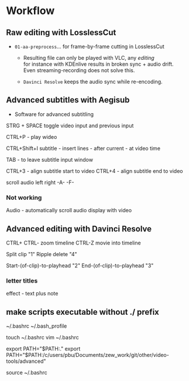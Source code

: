 # Workflow

## Raw editing with LosslessCut

* `01-aa-preprocess`... for frame-by-frame cutting in LosslessCut

    * Resulting file can only be played with VLC, any _editing_  
      for instance with KDEnlive results in broken sync + audio drift.  
      Even streaming-recording does not solve this.

    * `Davinci Resolve` keeps the audio sync while re-encoding.


## Advanced subtitles with Aegisub

* Software for advanced subtitling

STRG + SPACE   toggle video input and previous input

CTRL+P - play wideo

CTRL+Shift+I
subtitle - insert lines - after current - at video time

TAB - to leave subtitle input window

CTRL+3 - align subtitle start to video
CTRL+4 - align subtitle end   to video


scroll audio
left   right
 -A-     -F-

### Not working

Audio - automatically scroll audio display with video




## Advanced editing with Davinci Resolve

CTRL+ CTRL-   zoom timeline
CTRL-Z        movie into timeline

Split clip          "1"
Ripple delete       "4"


Start-(of-clip)-to-playhead   "2"
  End-(of-clip)-to-playhead   "3"


### letter titles

effect - text plus note


## make scripts executable without ./  prefix


~/.bashrc
~/.bash_profile

touch ~/.bashrc
vim   ~/.bashrc


export PATH="$PATH:."
export PATH="$PATH:/c/users/pbu/Documents/zew_work/git/other/video-tools/advanced"


source ~/.bashrc
